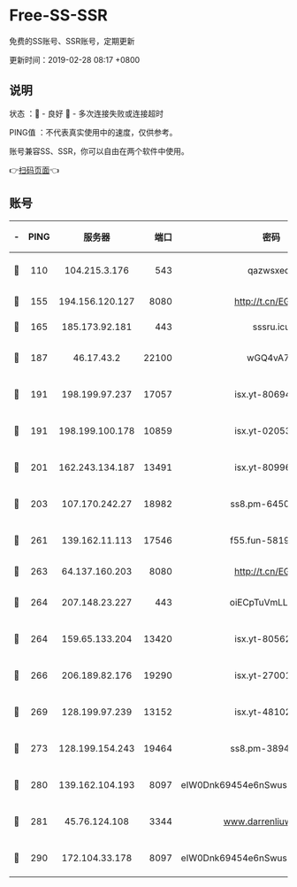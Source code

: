 # Free-SS-SSR

免费的SS账号、SSR账号，定期更新

更新时间：2019-02-28 08:17 +0800

## 说明

状态     ：🙂 - 良好 🙁 - 多次连接失败或连接超时

PING值   ：不代表真实使用中的速度，仅供参考。

账号兼容SS、SSR，你可以自由在两个软件中使用。

👉[扫码页面](https://liesauer.github.io/free-ss-ssr.github.io/)👈

## 账号

|-|PING|服务器|端口|密码|加密方式|区域|
|:----:|:----:|:-----:|-----:|:----:|:----:|:----:|
|🙂|110|104.215.3.176|543|qazwsxedc|aes-256-gcm|JP|
|🙂|155|194.156.120.127|8080|http://t.cn/EGJIyrl|rc4-md5|RU|
|🙂|165|185.173.92.181|443|sssru.icu|rc4-md5|RU|
|🙂|187|46.17.43.2|22100|wGQ4vA7D|aes-256-gcm|RU|
|🙂|191|198.199.97.237|17057|isx.yt-80694189|aes-256-cfb|US|
|🙂|191|198.199.100.178|10859|isx.yt-02053139|aes-256-cfb|US|
|🙂|201|162.243.134.187|13491|isx.yt-80996085|aes-256-cfb|US|
|🙂|203|107.170.242.27|18982|ss8.pm-64506903|aes-256-cfb|US|
|🙂|261|139.162.11.113|17546|f55.fun-58196479|aes-256-cfb|SG|
|🙂|263|64.137.160.203|8080|http://t.cn/EGJIyrl|rc4-md5|CA|
|🙂|264|207.148.23.227|443|oiECpTuVmLLxk4Ts|aes-256-cfb|US|
|🙂|264|159.65.133.204|13420|isx.yt-80562416|aes-256-cfb|SG|
|🙂|266|206.189.82.176|19290|isx.yt-27001469|aes-256-cfb|SG|
|🙂|269|128.199.97.239|13152|isx.yt-48102721|aes-256-cfb|SG|
|🙂|273|128.199.154.243|19464|ss8.pm-38940883|aes-256-cfb|SG|
|🙂|280|139.162.104.193|8097|eIW0Dnk69454e6nSwuspv9DmS201tQ0D|aes-256-cfb|JP|
|🙂|281|45.76.124.108|3344|www.darrenliuwei.com|aes-256-cfb|AU|
|🙂|290|172.104.33.178|8097|eIW0Dnk69454e6nSwuspv9DmS201tQ0D|aes-256-cfb|SG|
